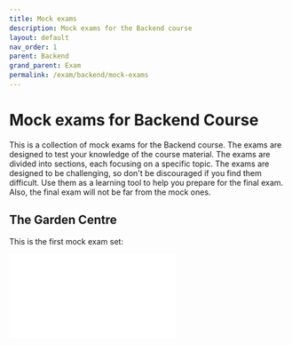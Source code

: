 ```yaml
---
title: Mock exams
description: Mock exams for the Backend course
layout: default
nav_order: 1
parent: Backend
grand_parent: Exam
permalink: /exam/backend/mock-exams
---
```


# Mock exams for Backend Course

This is a collection of mock exams for the Backend course. The exams are designed to test your knowledge of the course material. The exams are divided into sections, each focusing on a specific topic. The exams are designed to be challenging, so don't be discouraged if you find them difficult. Use them as a learning tool to help you prepare for the final exam. Also, the final exam will not be far from the mock ones.

## The Garden Centre

This is the first mock exam set:

![The Garden Centre](./docs/garden_centre.pdf)
